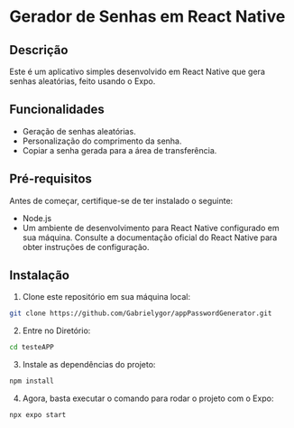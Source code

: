 # Gerador de Senhas em React Native

## Descrição

Este é um aplicativo simples desenvolvido em React Native que gera senhas aleatórias, feito usando o Expo.

## Funcionalidades

- Geração de senhas aleatórias.
- Personalização do comprimento da senha.
- Copiar a senha gerada para a área de transferência.

## Pré-requisitos

Antes de começar, certifique-se de ter instalado o seguinte:

- Node.js
- Um ambiente de desenvolvimento para React Native configurado em sua máquina. Consulte a documentação oficial do React Native para obter instruções de configuração.

## Instalação

1. Clone este repositório em sua máquina local:

```bash
git clone https://github.com/Gabrielygor/appPasswordGenerator.git
```
2. Entre no Diretório:

````bash
cd testeAPP
````
3. Instale as dependências do projeto:
```bash
npm install
```
4. Agora, basta executar o comando para rodar o projeto com o Expo: 
```bash
npx expo start
```
